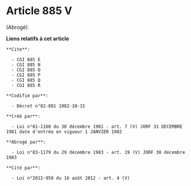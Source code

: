 # Article 885 V

(Abrogé).

**Liens relatifs à cet article**

	**Cite**:

	  - CGI 885 E
	  - CGI 885 N
	  - CGI 885 O
	  - CGI 885 P
	  - CGI 885 Q
	  - CGI 885 R

	**Codifié par**:

	  - Décret n°82-881 1982-10-15

	**Créé par**:

	  - Loi n°81-1160 du 30 décembre 1981 - art. 7 (V) JORF 31 DECEMBRE 1981 date d'entrée en vigueur 1 JANVIER 1982

	**Abrogé par**:

	  - Loi n°83-1179 du 29 décembre 1983 - art. 19 (V) JORF 30 décembre 1983

	**Cité par**:

	  - Loi n°2012-958 du 16 août 2012 - art. 4 (V)
